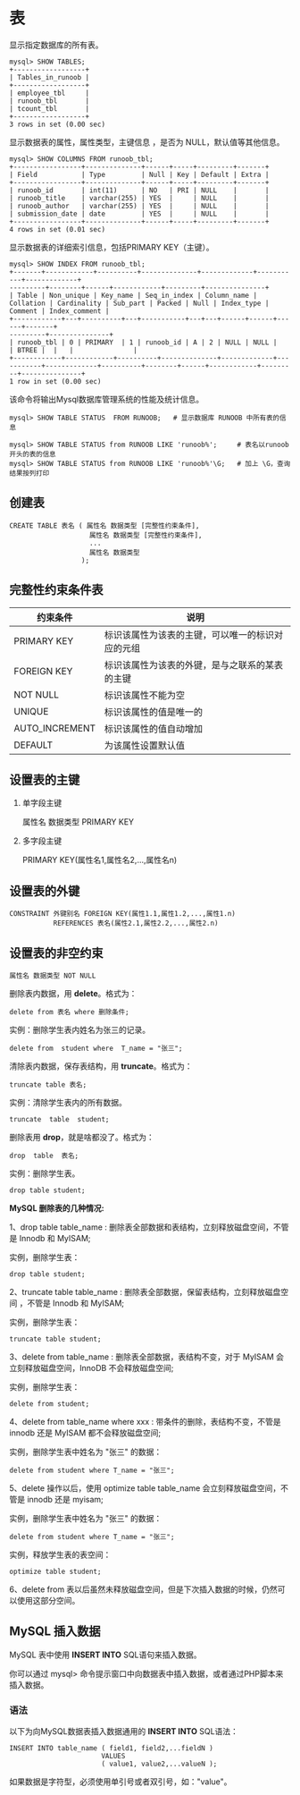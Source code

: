 # 表

显示指定数据库的所有表。

```mysql
mysql> SHOW TABLES;
+------------------+
| Tables_in_runoob |
+------------------+
| employee_tbl     |
| runoob_tbl       |
| tcount_tbl       |
+------------------+
3 rows in set (0.00 sec)
```

显示数据表的属性，属性类型，主键信息 ，是否为 NULL，默认值等其他信息。

```
mysql> SHOW COLUMNS FROM runoob_tbl;
+-----------------+--------------+------+-----+---------+-------+
| Field           | Type         | Null | Key | Default | Extra |
+-----------------+--------------+------+-----+---------+-------+
| runoob_id       | int(11)      | NO   | PRI | NULL    |       |
| runoob_title    | varchar(255) | YES  |     | NULL    |       |
| runoob_author   | varchar(255) | YES  |     | NULL    |       |
| submission_date | date         | YES  |     | NULL    |       |
+-----------------+--------------+------+-----+---------+-------+
4 rows in set (0.01 sec)
```

显示数据表的详细索引信息，包括PRIMARY KEY（主键）。

```
mysql> SHOW INDEX FROM runoob_tbl;
+-------+------------+----------+--------------+-------------+-----------+-------------+
---------+--------+------+------------+---------+---------------+
| Table | Non_unique | Key_name | Seq_in_index | Column_name | Collation | Cardinality | Sub_part | Packed | Null | Index_type | Comment | Index_comment |
+------------+---+----------+---+-----------+---+---+------+------+------+-------+
---------+---------------+
| runoob_tbl | 0 | PRIMARY  | 1 | runoob_id | A | 2 | NULL | NULL |      | BTREE |  |   |               |
+------------+------------+----------+--------------+-------------+-----------+-------------+----------+--------+------+------------+---------+---------------+
1 row in set (0.00 sec)
```

该命令将输出Mysql数据库管理系统的性能及统计信息。

```mysql
mysql> SHOW TABLE STATUS  FROM RUNOOB;   # 显示数据库 RUNOOB 中所有表的信息

mysql> SHOW TABLE STATUS from RUNOOB LIKE 'runoob%';     # 表名以runoob开头的表的信息
mysql> SHOW TABLE STATUS from RUNOOB LIKE 'runoob%'\G;   # 加上 \G，查询结果按列打印
```

## 创建表

```mysql
CREATE TABLE 表名 ( 属性名 数据类型 [完整性约束条件],
                    属性名 数据类型 [完整性约束条件],
                    ...
                    属性名 数据类型
                  );
```

## 完整性约束条件表

| 约束条件       | 说明                                             |
|----------------|--------------------------------------------------|
| PRIMARY KEY    | 标识该属性为该表的主键，可以唯一的标识对应的元组 |
| FOREIGN KEY    | 标识该属性为该表的外键，是与之联系的某表的主键   |
| NOT NULL       | 标识该属性不能为空                               |
| UNIQUE         | 标识该属性的值是唯一的                           |
| AUTO_INCREMENT | 标识该属性的值自动增加                           |
| DEFAULT        | 为该属性设置默认值                               |

## 设置表的主键

1. 单字段主键

    属性名 数据类型 PRIMARY KEY

2. 多字段主键

    PRIMARY KEY(属性名1,属性名2,...,属性名n)

## 设置表的外键

```mysql
CONSTRAINT 外键别名 FOREIGN KEY(属性1.1,属性1.2,...,属性1.n)
           REFERENCES 表名(属性2.1,属性2.2,...,属性2.n)
```

## 设置表的非空约束

```mysql
属性名 数据类型 NOT NULL
```



删除表内数据，用 **delete**。格式为：

```
delete from 表名 where 删除条件;
```

实例：删除学生表内姓名为张三的记录。

```
delete from  student where  T_name = "张三";
```

清除表内数据，保存表结构，用 **truncate**。格式为：

```
truncate table 表名;
```

实例：清除学生表内的所有数据。

```
truncate  table  student;
```

删除表用 **drop**，就是啥都没了。格式为：  

```
drop  table  表名;
```

实例：删除学生表。

```
drop table student;
```



**MySQL 删除表的几种情况:**

1、drop table table_name : 删除表全部数据和表结构，立刻释放磁盘空间，不管是 Innodb 和 MyISAM;

实例，删除学生表：

```
drop table student;
```

2、truncate table table_name : 删除表全部数据，保留表结构，立刻释放磁盘空间 ，不管是 Innodb 和 MyISAM;

实例，删除学生表：

```
truncate table student;
```

3、delete from table_name : 删除表全部数据，表结构不变，对于 MyISAM 会立刻释放磁盘空间，InnoDB 不会释放磁盘空间;

实例，删除学生表：

```
delete from student;
```

4、delete from table_name where xxx : 带条件的删除，表结构不变，不管是 innodb 还是 MyISAM 都不会释放磁盘空间;

实例，删除学生表中姓名为 "张三" 的数据：

```
delete from student where T_name = "张三";
```

5、delete 操作以后，使用 optimize table table_name 会立刻释放磁盘空间，不管是 innodb 还是 myisam;

实例，删除学生表中姓名为 "张三" 的数据：

```
delete from student where T_name = "张三";
```

实例，释放学生表的表空间：

```
optimize table student;
```

6、delete from 表以后虽然未释放磁盘空间，但是下次插入数据的时候，仍然可以使用这部分空间。

## MySQL 插入数据

 MySQL 表中使用 **INSERT INTO** SQL语句来插入数据。

 你可以通过 mysql> 命令提示窗口中向数据表中插入数据，或者通过PHP脚本来插入数据。 

### 语法

以下为向MySQL数据表插入数据通用的 **INSERT INTO**  SQL语法：

```
INSERT INTO table_name ( field1, field2,...fieldN )
                       VALUES
                       ( value1, value2,...valueN );
```

如果数据是字符型，必须使用单引号或者双引号，如："value"。